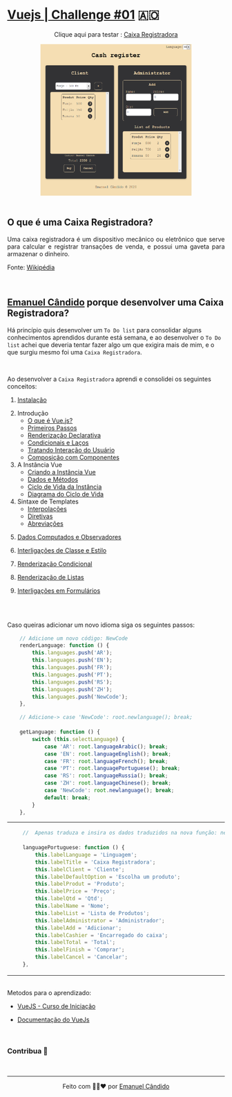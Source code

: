 # [Vuejs | Challenge #01](https://emanuelcandido-js.netlify.app/javascript/vuejs/challenges/01_cash_register/cash_register) 🇦🇴
<center>

Clique aqui para testar : [Caixa Registradora](https://emanuelcandido-js.netlify.app/javascript/vuejs/challenges/01_cash_register/cash_register)

</center>


<center> 
<img src="../00_assets/01_cash_register.png"    width="350px"height="350px">
</center>

<br>

## O que é uma Caixa Registradora?

<p align="justify">
    Uma caixa registradora é um dispositivo mecânico ou eletrônico que serve para calcular e registrar transações de venda, e possui uma gaveta para armazenar o dinheiro. 
</p>

Fonte: [Wikipédia](https://pt.wikipedia.org/wiki/Caixa_registradora)

<br>

## [Emanuel Cândido](https://emanueljosecandido.github.io/) porque desenvolver uma Caixa Registradora?

Há princípio quis desenvolver um `To Do list` para consolidar alguns conhecimentos aprendidos durante está semana, e ao desenvolver o `To Do list` achei que deveria tentar fazer algo um que exigira mais de mim, e o que surgiu mesmo foi uma `Caixa Registradora`.

<br>

Ao desenvolver a `Caixa Registradora` aprendi e consolidei os seguintes conceitos:

<ol>
<li>

[Instalação](https://br.vuejs.org/v2/guide/installation.html)

</li>
    <li>Introdução

- [O que é Vue.js?](https://br.vuejs.org/v2/guide/index.html#O-que-e-Vue-js)
- [Primeiros Passos](https://br.vuejs.org/v2/guide/index.html#Primeiros-Passos)
- [Renderização Declarativa](https://br.vuejs.org/v2/guide/index.html#Renderizacao-Declarativa)
- [Condicionais e Laços](https://br.vuejs.org/v2/guide/index.html#Condicionais-e-Lacos)
- [Tratando Interação do Usuário](https://br.vuejs.org/v2/guide/index.html#Tratando-Interacao-do-Usuario)
- [Composição com Componentes](https://br.vuejs.org/v2/guide/index.html#Composicao-com-Componentes)
</li>
<li>A Instância Vue

- [Criando a Instância Vue](https://br.vuejs.org/v2/guide/instance.html#Criando-a-Instancia-Vue)
- [Dados e Métodos](https://br.vuejs.org/v2/guide/instance.html#Dados-e-Metodos)
- [Ciclo de Vida da Instância](https://br.vuejs.org/v2/guide/instance.html#Ciclo-de-Vida-da-Instancia)
- [Diagrama do Ciclo de Vida](https://br.vuejs.org/v2/guide/instance.html#Diagrama-do-Ciclo-de-Vida)
</li>

<li>Sintaxe de Templates

- [Interpolações](https://br.vuejs.org/v2/guide/syntax.html#Interpolacoes)
- [Diretivas](https://br.vuejs.org/v2/guide/syntax.html#Diretivas)
- [Abreviações](https://br.vuejs.org/v2/guide/syntax.html#Abreviacoes)
</li>

<li>

[Dados Computados e Observadores](https://br.vuejs.org/v2/guide/computed.html)

</li>

<li>

[Interligações de Classe e Estilo](https://br.vuejs.org/v2/guide/class-and-style.html)

</li>

<li>

[Renderização Condicional](https://br.vuejs.org/v2/guide/conditional.html)

</li>

<li>

[Renderização de Listas](https://br.vuejs.org/v2/guide/list.html)

</li>

<li>

[Interligações em Formulários](https://br.vuejs.org/v2/guide/forms.html)

</li>
</ol>

<br><br>

<p align="justify">
    Caso queiras adicionar um novo idioma siga os seguintes passos:
</p>

```js
    // Adicione um novo código: NewCode
    renderLanguage: function () {
        this.languages.push('AR');
        this.languages.push('EN');
        this.languages.push('FR');
        this.languages.push('PT');
        this.languages.push('RS');
        this.languages.push('ZH');
        this.languages.push('NewCode');
    },
```

```js
    // Adicione-> case 'NewCode': root.newlanguage(); break;

    getLanguage: function () {
        switch (this.selectLanguage) {
            case 'AR': root.languageArabic(); break;
            case 'EN': root.languageEnglish(); break;
            case 'FR': root.languageFrench(); break;
            case 'PT': root.languagePortuguese(); break;
            case 'RS': root.languageRussia(); break;
            case 'ZH': root.languageChinese(); break;
            case 'NewCode': root.newlanguage(); break;
            default: break;
        }
    },
```

<table>
<tbody>

<td>

```js
    //  Apenas traduza e insira os dados traduzidos na nova função: newlanguage()

    languagePortuguese: function () {
        this.labelLanguage = 'Linguagem';
        this.labelTitle = 'Caixa Registradora';
        this.labelClient = 'Cliente';
        this.labelDefaultOption = 'Escolha um produto';
        this.labelProdut = 'Produto';
        this.labelPrice = 'Preço';
        this.labelQtd = 'Qtd';
        this.labelName = 'Nome';
        this.labelList = 'Lista de Produtos';
        this.labelAdministrator = 'Administrador';
        this.labelAdd = 'Adicionar';
        this.labelCashier = 'Encarregado do caixa';
        this.labelTotal = 'Total';
        this.labelFinish = 'Comprar';
        this.labelCancel = 'Cancelar';
    },
```
</td>
<td>

```js
    // Adicione uma nova função para adicionar um o novo idioma:

    newlanguage(): function () {
        this.labelLanguage = '';
        this.labelTitle = '';
        this.labelClient = '';
        this.labelDefaultOption = '';
        this.labelProdut = '';
        this.labelPrice = '';
        this.labelQtd = '';
        this.labelName = '';
        this.labelList = '';
        this.labelAdministrator = '';
        this.labelAdd = '';
        this.labelCashier = '';
        this.labelTotal = '';
        this.labelFinish = '';
        this.labelCancel = '';
    },
```
<td>
</tbody>
</table>

<br>
Metodos para o aprendizado:

- [VueJS - Curso de Iniciação](https://www.youtube.com/playlist?list=PLXik_5Br-zO_xQHAH9GrNR1gAefYWaKxz)

- [Documentação do VueJs](https://br.vuejs.org/v2/guide/)

<br>

### Contribua 🖤

<br>

---

<center>

Feito com 🖤💛❤ por [Emanuel Cândido](https://emanueljosecandido.github.io/)

</center>
